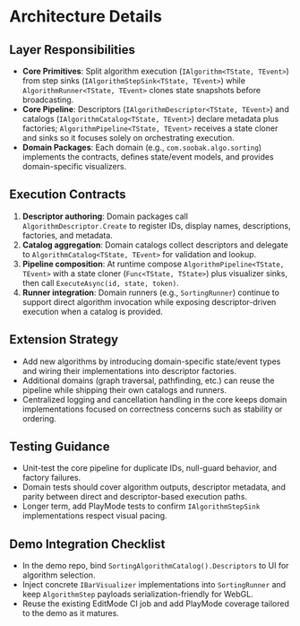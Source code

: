 # Architecture Details

## Layer Responsibilities
- **Core Primitives**: Split algorithm execution (`IAlgorithm<TState, TEvent>`) from step sinks (`IAlgorithmStepSink<TState, TEvent>`) while `AlgorithmRunner<TState, TEvent>` clones state snapshots before broadcasting.
- **Core Pipeline**: Descriptors (`IAlgorithmDescriptor<TState, TEvent>`) and catalogs (`IAlgorithmCatalog<TState, TEvent>`) declare metadata plus factories; `AlgorithmPipeline<TState, TEvent>` receives a state cloner and sinks so it focuses solely on orchestrating execution.
- **Domain Packages**: Each domain (e.g., `com.soobak.algo.sorting`) implements the contracts, defines state/event models, and provides domain-specific visualizers.

## Execution Contracts
1. **Descriptor authoring**: Domain packages call `AlgorithmDescriptor.Create` to register IDs, display names, descriptions, factories, and metadata.
2. **Catalog aggregation**: Domain catalogs collect descriptors and delegate to `AlgorithmCatalog<TState, TEvent>` for validation and lookup.
3. **Pipeline composition**: At runtime compose `AlgorithmPipeline<TState, TEvent>` with a state cloner (`Func<TState, TState>`) plus visualizer sinks, then call `ExecuteAsync(id, state, token)`.
4. **Runner integration**: Domain runners (e.g., `SortingRunner`) continue to support direct algorithm invocation while exposing descriptor-driven execution when a catalog is provided.

## Extension Strategy
- Add new algorithms by introducing domain-specific state/event types and wiring their implementations into descriptor factories.
- Additional domains (graph traversal, pathfinding, etc.) can reuse the pipeline while shipping their own catalogs and runners.
- Centralized logging and cancellation handling in the core keeps domain implementations focused on correctness concerns such as stability or ordering.

## Testing Guidance
- Unit-test the core pipeline for duplicate IDs, null-guard behavior, and factory failures.
- Domain tests should cover algorithm outputs, descriptor metadata, and parity between direct and descriptor-based execution paths.
- Longer term, add PlayMode tests to confirm `IAlgorithmStepSink` implementations respect visual pacing.

## Demo Integration Checklist
- In the demo repo, bind `SortingAlgorithmCatalog().Descriptors` to UI for algorithm selection.
- Inject concrete `IBarVisualizer` implementations into `SortingRunner` and keep `AlgorithmStep` payloads serialization-friendly for WebGL.
- Reuse the existing EditMode CI job and add PlayMode coverage tailored to the demo as it matures.